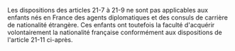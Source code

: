   
Les dispositions des articles 21-7 à 21-9 ne sont pas applicables aux enfants nés en France des agents diplomatiques et des consuls de carrière de nationalité étrangère. Ces enfants ont toutefois la faculté d'acquérir volontairement la nationalité française conformément aux dispositions de l'article 21-11 ci-après.  

  
